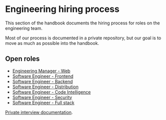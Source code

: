 # Engineering hiring process

This section of the handbook documents the hiring process for roles on the engineering team.

Most of our process is documented in a private repository, but our goal is to move as much as possible into the handbook.

## Open roles

- [Engineering Manager - Web](engineering-manager-web.md)
- [Software Engineer - Frontend](software-engineer-frontend.md)
- [Software Engineer - Backend](software-engineer-backend.md)
- [Software Engineer - Distribution](software-engineer-distribution.md)
- [Software Engineer - Code Intelligence](software-engineer-code-intelligence.md)
- [Software Engineer - Security](software-engineer-security.md)
- [Software Engineer - Full stack](software-engineer-full-stack.md)

[Private interview documentation](https://github.com/sourcegraph/interviews/tree/master/engineering/software-engineer).
